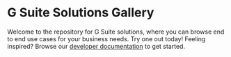 # G Suite Solutions Gallery

Welcome to the repository for G Suite solutions, where you can browse end to end use cases for your
business needs. Try one out today! Feeling inspired? Browse our [developer documentation](https://developers.google.com/gsuite/) to get started.
